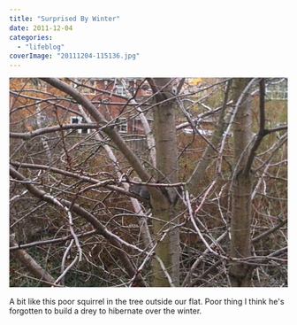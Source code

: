 ```yaml
---
title: "Surprised By Winter"
date: 2011-12-04
categories: 
  - "lifeblog"
coverImage: "20111204-115136.jpg"
---
```


[![20111204-115136.jpg](images/20111204-115136.jpg)](http://www.davelodwig.co.uk/wp-content/uploads/2011/12/20111204-115136.jpg)

A bit like this poor squirrel in the tree outside our flat. Poor thing I think he's forgotten to build a drey to hibernate over the winter.
